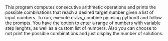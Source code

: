 This program computes consecutive arithmetic operations and prints the possible combinations
that reach a desired target number given a list of input numbers. To run, execute 
crazy_combine.py using python3 and follow the prompts. You have the option to enter a range of numbers
with variable step lenghts, as well as a custom list of numbers. Also you can choose to not print
the possible combinations and just display the number of solutions.